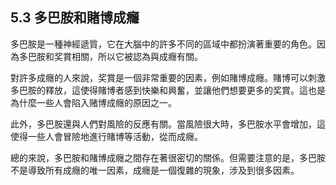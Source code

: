 ## 5.3 多巴胺和賭博成癮

多巴胺是一種神經遞質，它在大腦中的許多不同的區域中都扮演著重要的角色。因為多巴胺和奖賞相關，所以它被認為與成癮有關。

對許多成癮的人來說，奖賞是一個非常重要的因素，例如賭博成癮。賭博可以刺激多巴胺的釋放，這使得賭博者感到快樂和興奮，並讓他們想要更多的奖賞。這也是為什麼一些人會陷入赌博成癮的原因之一。

此外，多巴胺還與人們對風險的反應有關。當風險很大時，多巴胺水平會增加，這使得一些人會冒險地進行賭博等活動，從而成癮。

總的來說，多巴胺和賭博成癮之間存在著很密切的關係。但需要注意的是，多巴胺不是導致所有成癮的唯一因素，成癮是一個復雜的現象，涉及到很多因素。